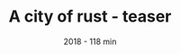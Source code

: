 ---
title: A city of rust - teaser
subtitle: 2018 - 118 min
description: A scientist tries to convince the City of Rust inhabitants to stop the reckless use of the mountain's resources. Mountain which, he states, holds the energy that is the source of their life. When his recommendations are ignored and the "Rustonians" have to face the consequences of their indifference, they turn to him for help...

category: fiction

idvimeo: 162284944

#use this for ordering
weight: 1200
---